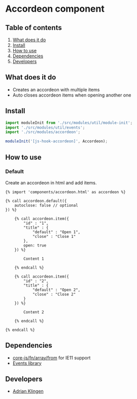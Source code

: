 
# Accordeon component

## Table of contents
1. [What does it do](#markdown-header-what-does-it-do)
2. [Install](#markdown-header-install)
3. [How to use](#markdown-header-how-to-use)
4. [Dependencies](#markdown-header-dependencies)
5. [Developers](#markdown-header-developers)


## What does it do
* Creates an accordeon with multiple items
* Auto closes accordeon items when opening another one

## Install
```javascript
import moduleInit from './src/modules/util/module-init';
import './src/modules/util/events';
import './src/modules/accordeon';

moduleInit('[js-hook-accordeon]', Accordeon);
```

## How to use

### Default

Create an accordeon in html and add items.
```htmlmixed
{% import 'components/accordeon.html' as accordeon %}

{% call accordeon.default({
    autoclose: false // optional
}) %}

    {% call accordeon.item({
        "id" : "1",
        "title" : {
            "default" : "Open 1",
            "close" : "Close 1"
        },
        open: true
    }) %}

        Content 1

    {% endcall %}

    {% call accordeon.item({
        "id" : "2",
        "title" : {
            "default" : "Open 2",
            "close" : "Close 2"
        }
    }) %}

        Content 2

    {% endcall %}

{% endcall %}

```

## Dependencies
* [core-js/fn/array/from](https://www.npmjs.com/package/core-js) for IE11 support
* [Events library](/utilities/events/)

## Developers
* [Adrian Klingen](mailto:adrian@tamtam.nl)
